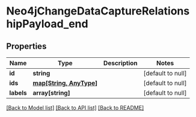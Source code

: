 # Neo4jChangeDataCaptureRelationshipPayload_end

## Properties
Name | Type | Description | Notes
------------ | ------------- | ------------- | -------------
**id** | **string** |  | [default to null]
**ids** | [**map[String, AnyType]**](AnyType.md) |  | [default to null]
**labels** | **array[string]** |  | [default to null]

[[Back to Model list]](../README.md#documentation-for-models) [[Back to API list]](../README.md#documentation-for-api-endpoints) [[Back to README]](../README.md)


